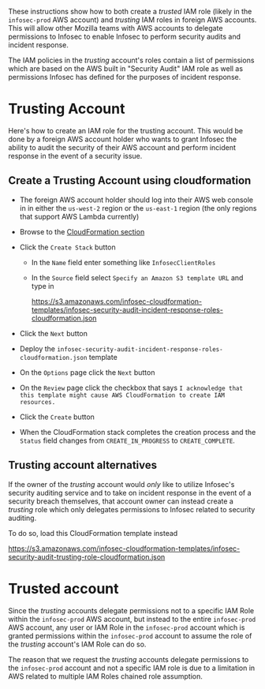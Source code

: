 These instructions show how to both create a *trusted* IAM role (likely in 
the `infosec-prod` AWS account) and *trusting* IAM roles in foreign AWS accounts. 
This will allow other Mozilla teams with AWS accounts to delegate permissions 
to Infosec to enable Infosec to perform security audits and incident response.

The IAM policies in the *trusting* account's roles contain a list of permissions
which are based on the AWS built in "Security Audit" IAM role as well as
permissions Infosec has defined for the purposes of incident response.

# Trusting Account

Here's how to create an IAM role for the trusting account. This would be done 
by a foreign AWS account holder who wants to grant Infosec the ability to audit 
the security of their AWS account and perform incident response in the event of
a security issue.

## Create a Trusting Account using cloudformation

* The foreign AWS account holder should log into their AWS web console in
  in either the `us-west-2` region or the `us-east-1` region (the only regions
  that support AWS Lambda currently)
* Browse to the [CloudFormation section](https://console.aws.amazon.com/cloudformation/home?region=us-west-2)
* Click the `Create Stack` button
  * In the `Name` field enter something like `InfosecClientRoles`
  * In the `Source` field select `Specify an Amazon S3 template URL` and type
    in 
 
    https://s3.amazonaws.com/infosec-cloudformation-templates/infosec-security-audit-incident-response-roles-cloudformation.json

* Click the `Next` button
* Deploy the `infosec-security-audit-incident-response-roles-cloudformation.json`
  template
* On the `Options` page click the `Next` button
* On the `Review` page click the checkbox that says `I acknowledge that this
  template might cause AWS CloudFormation to create IAM resources.`
* Click the `Create` button
* When the CloudFormation stack completes the creation process and the `Status`
  field changes from `CREATE_IN_PROGRESS` to `CREATE_COMPLETE`.


## Trusting account alternatives

If the owner of the *trusting* account would *only* like to utilize Infosec's
security auditing service and to take on incident response in the event of a
security breach themselves, that account owner can instead create a *trusting*
role which only delegates permissions to Infosec related to security auditing.

To do so, load this CloudFormation template instead

https://s3.amazonaws.com/infosec-cloudformation-templates/infosec-security-audit-trusting-role-cloudformation.json

# Trusted account

Since the *trusting* accounts delegate permissions not to a specific IAM Role
within the `infosec-prod` AWS account, but instead to the entire `infosec-prod`
AWS account, any user or IAM Role in the `infosec-prod` account which is granted
permissions within the `infosec-prod` account to assume the role of the 
*trusting* account's IAM Role can do so.

The reason that we request the *trusting* accounts delegate permissions to the
`infosec-prod` account and not a specific IAM role is due to a limitation in
AWS related to multiple IAM Roles chained role assumption.
